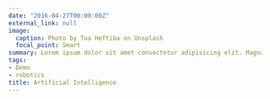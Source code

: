 ```yaml
---
date: "2016-04-27T00:00:00Z"
external_link: null
image:
  caption: Photo by Toa Heftiba on Unsplash
  focal_point: Smart
summary: Lorem ipsum dolor sit amet consectetur adipisicing elit. Magnam, eius.
tags:
- Demo
- robotics
title: Artificial Intelligence
---
```

